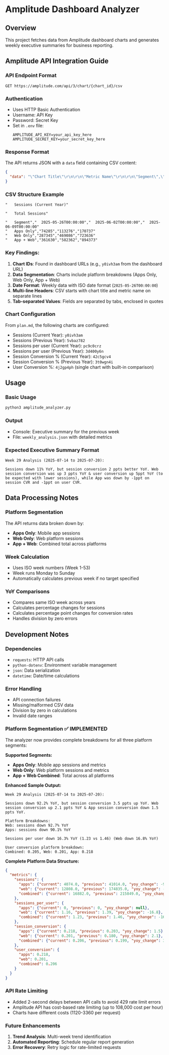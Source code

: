 # Amplitude Dashboard Analyzer

## Overview
This project fetches data from Amplitude dashboard charts and generates weekly executive summaries for business reporting.

## Amplitude API Integration Guide

### API Endpoint Format
```
GET https://amplitude.com/api/3/chart/{chart_id}/csv
```

### Authentication
- Uses HTTP Basic Authentication
- Username: API Key
- Password: Secret Key
- Set in `.env` file:
  ```
  AMPLITUDE_API_KEY=your_api_key_here
  AMPLITUDE_SECRET_KEY=your_secret_key_here
  ```

### Response Format
The API returns JSON with a `data` field containing CSV content:
```json
{
  "data": "\"Chart Title\"\r\n\r\n\"Metric Name\"\r\n\r\n\"Segment\",\"Date1\",\"Date2\"...\r\n\"Platform1\",\"Value1\",\"Value2\"...\r\n"
}
```

### CSV Structure Example
```
"	Sessions (Current Year)"

"	Total Sessions"

"	Segment","	2025-05-26T00:00:00","	2025-06-02T00:00:00","	2025-06-09T00:00:00"
"	Apps Only","74285","113276","170737"
"	Web Only","287345","469086","723636"
"	App + Web","361630","582362","894373"
```

### Key Findings:
1. **Chart IDs**: Found in dashboard URLs (e.g., `y0ivh3am` from the dashboard URL)
2. **Data Segmentation**: Charts include platform breakdowns (Apps Only, Web Only, App + Web)
3. **Date Format**: Weekly data with ISO date format (`2025-05-26T00:00:00`)
4. **Multi-line Headers**: CSV starts with chart title and metric name on separate lines
5. **Tab-separated Values**: Fields are separated by tabs, enclosed in quotes

### Chart Configuration
From `plan.md`, the following charts are configured:
- Sessions (Current Year): `y0ivh3am`
- Sessions (Previous Year): `5vbaz782`
- Sessions per user (Current Year): `pc9c0crz`
- Sessions per user (Previous Year): `3d400y6n`
- Session Conversion % (Current Year): `42c5gcv4`
- Session Conversion % (Previous Year): `3t0wgn4i`
- User Conversion %: `4j2gp4ph` (single chart with built-in comparison)

## Usage

### Basic Usage
```bash
python3 amplitude_analyzer.py
```

### Output
- Console: Executive summary for the previous week
- File: `weekly_analysis.json` with detailed metrics

### Expected Executive Summary Format
```
Week 29 Analysis (2025-07-14 to 2025-07-20):

Sessions down 11% YoY, but session conversion 2 ppts better YoY. Web session conversion was up 3 ppts YoY & user conversion up 5ppt YoY (to be expected with lower sessions), while App was down by -1ppt on session CVR and -1ppt on user CVR.
```

## Data Processing Notes

### Platform Segmentation
The API returns data broken down by:
- **Apps Only**: Mobile app sessions
- **Web Only**: Web platform sessions  
- **App + Web**: Combined total across platforms

### Week Calculation
- Uses ISO week numbers (Week 1-53)
- Week runs Monday to Sunday
- Automatically calculates previous week if no target specified

### YoY Comparisons
- Compares same ISO week across years
- Calculates percentage changes for sessions
- Calculates percentage point changes for conversion rates
- Handles division by zero errors

## Development Notes

### Dependencies
- `requests`: HTTP API calls
- `python-dotenv`: Environment variable management
- `json`: Data serialization
- `datetime`: Date/time calculations

### Error Handling
- API connection failures
- Missing/malformed CSV data
- Division by zero in calculations
- Invalid date ranges

### Platform Segmentation ✅ IMPLEMENTED
The analyzer now provides complete breakdowns for all three platform segments:

**Supported Segments:**
- **Apps Only**: Mobile app sessions and metrics
- **Web Only**: Web platform sessions and metrics  
- **App + Web Combined**: Total across all platforms

**Enhanced Sample Output:**
```
Week 29 Analysis (2025-07-14 to 2025-07-20):

Sessions down 92.2% YoY, but session conversion 3.5 ppts up YoY. Web session conversion up 2.1 ppts YoY & App session conversion down 1.5 ppts YoY.

Platform Breakdowns:
Web: sessions down 92.7% YoY
Apps: sessions down 90.1% YoY

Sessions per user down 16.3% YoY (1.23 vs 1.46) (Web down 16.8% YoY)

User conversion platform breakdown:
Combined: 0.205, Web: 0.201, App: 0.218
```

**Complete Platform Data Structure:**
```json
{
  "metrics": {
    "sessions": {
      "apps": {"current": 4074.0, "previous": 41014.0, "yoy_change": -90.1},
      "web": {"current": 12808.0, "previous": 174835.0, "yoy_change": -92.7},
      "combined": {"current": 16882.0, "previous": 215849.0, "yoy_change": -92.2}
    },
    "sessions_per_user": {
      "apps": {"current": 0, "previous": 0, "yoy_change": null},
      "web": {"current": 1.16, "previous": 1.39, "yoy_change": -16.8},
      "combined": {"current": 1.23, "previous": 1.46, "yoy_change": -16.3}
    },
    "session_conversion": {
      "apps": {"current": 0.218, "previous": 0.203, "yoy_change": 1.5},
      "web": {"current": 0.201, "previous": 0.180, "yoy_change": 2.1},
      "combined": {"current": 0.206, "previous": 0.199, "yoy_change": 3.5}
    },
    "user_conversion": {
      "apps": 0.218,
      "web": 0.201,
      "combined": 0.206
    }
  }
}
```

### API Rate Limiting
- Added 2-second delays between API calls to avoid 429 rate limit errors
- Amplitude API has cost-based rate limiting (up to 108,000 cost per hour)
- Charts have different costs (1120-3360 per request)

### Future Enhancements
1. **Trend Analysis**: Multi-week trend identification
2. **Automated Reporting**: Schedule regular report generation  
3. **Error Recovery**: Retry logic for rate-limited requests